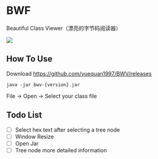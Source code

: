 # BWF
Beautiful Class Viewer（漂亮的字节码阅读器）



![](http://ww1.sinaimg.cn/large/7fd2951agy1fvjtzqj1akj20rs0m8wfj.jpg)



## How To Use

Download https://github.com/yuequan1997/BWV/releases

```
java -jar bwv-{version}.jar
```

File -> Open -> Select your class file



## Todo List

- [ ] Select hex text after selecting a tree node
- [ ] Window Resize
- [ ] Open Jar
- [ ] Tree node more detailed information
